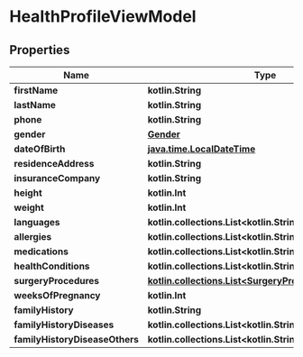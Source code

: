 
# HealthProfileViewModel

## Properties
Name | Type | Description | Notes
------------ | ------------- | ------------- | -------------
**firstName** | **kotlin.String** |  |  [optional]
**lastName** | **kotlin.String** |  |  [optional]
**phone** | **kotlin.String** |  |  [optional]
**gender** | [**Gender**](Gender.md) |  |  [optional]
**dateOfBirth** | [**java.time.LocalDateTime**](java.time.OffsetDateTime.md) |  |  [optional]
**residenceAddress** | **kotlin.String** |  |  [optional]
**insuranceCompany** | **kotlin.String** |  |  [optional]
**height** | **kotlin.Int** |  |  [optional]
**weight** | **kotlin.Int** |  |  [optional]
**languages** | **kotlin.collections.List&lt;kotlin.String&gt;** |  |  [optional]
**allergies** | **kotlin.collections.List&lt;kotlin.String&gt;** |  |  [optional]
**medications** | **kotlin.collections.List&lt;kotlin.String&gt;** |  |  [optional]
**healthConditions** | **kotlin.collections.List&lt;kotlin.String&gt;** |  |  [optional]
**surgeryProcedures** | [**kotlin.collections.List&lt;SurgeryProcedureViewModel&gt;**](SurgeryProcedureViewModel.md) |  |  [optional]
**weeksOfPregnancy** | **kotlin.Int** |  |  [optional]
**familyHistory** | **kotlin.String** |  |  [optional]
**familyHistoryDiseases** | **kotlin.collections.List&lt;kotlin.String&gt;** |  |  [optional]
**familyHistoryDiseaseOthers** | **kotlin.collections.List&lt;kotlin.String&gt;** |  |  [optional]



